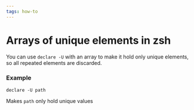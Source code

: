 ```yaml
---
tags: how-to
---
```


# Arrays of unique elements in zsh
You can use `declare -U` with an array to make it hold only unique elements, so all repeated elements are discarded.

### Example
```zhs
declare -U path
```

Makes `path` only hold unique values
